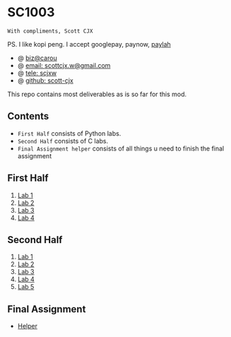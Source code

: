 # SC1003

`With compliments, Scott CJX`

PS. I like kopi peng. I accept googlepay, paynow, [paylah](https://scottcjx.github.io/rsc/plspaylahme.jpg)

- @ [biz@carou](https://www.carousell.sg/p/programming-coding-help-consultation-1196819850/)
- @ [email: scottcjx.w@gmail.com](mailto:scottcjx.w@gmail.com)
- @ [tele: scjxw](https://t.me/scjxw)
- @ [github: scott-cjx](https://github.com/scott-cjx)

This repo contains most deliverables as is so far for this mod.

## Contents

- `First Half` consists of Python labs.
- `Second Half` consists of C labs.
- `Final Assignment helper` consists of all things u need to finish the final assignment

## First Half
1. [Lab 1](./first_half/lab_1/index.md)
2. [Lab 2](./first_half/lab_2/index.md)
3. [Lab 3](./first_half/lab_3/index.md)
4. [Lab 4](./first_half/lab_4/index.md)

## Second Half
1. [Lab 1](./second_half/lab_1/index.md)
2. [Lab 2](./second_half/lab_2/index.md)
3. [Lab 3](./second_half/lab_3/index.md)
4. [Lab 4](./second_half/lab_4/index.md)
5. [Lab 5](./second_half/lab_5/index.md)

## Final Assignment
- [Helper](https://https://scottcjx.github.io/sc1003-final-assignment-helper/)